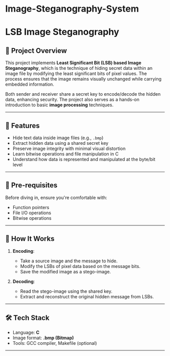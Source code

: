 # Image-Steganography-System
# LSB Image Steganography

## 📌 Project Overview
This project implements **Least Significant Bit (LSB) based Image Steganography**, which is the technique of hiding secret data within an image file by modifying the least significant bits of pixel values.
The process ensures that the image remains visually unchanged while carrying embedded information.

Both sender and receiver share a secret key to encode/decode the hidden data, enhancing security. The project also serves as a hands-on introduction to basic **image processing** techniques.

---

## 🔧 Features
- Hide text data inside image files (e.g., `.bmp`)
- Extract hidden data using a shared secret key
- Preserve image integrity with minimal visual distortion
- Learn bitwise operations and file manipulation in C
- Understand how data is represented and manipulated at the byte/bit level

---

## 🧠 Pre-requisites
Before diving in, ensure you're comfortable with:
- Function pointers
- File I/O operations
- Bitwise operations

---

## 🚀 How It Works
1. **Encoding**:
   - Take a source image and the message to hide.
   - Modify the LSBs of pixel data based on the message bits.
   - Save the modified image as a stego-image.

2. **Decoding**:
   - Read the stego-image using the shared key.
   - Extract and reconstruct the original hidden message from LSBs.

---

## 🛠️ Tech Stack
- Language: **C**
- Image format: **.bmp (Bitmap)**
- Tools: GCC compiler, Makefile (optional)

---
